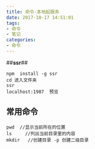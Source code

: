 ```yaml
---
title: 命令-本地起服务
date: 2017-10-17 14:51:01
tags:
- 命令 
- 笔记
categories: 
- 命令 
---
```



##**ssr**##
```
npm  install -g ssr
cd 进入文件夹
ssr
localhost:1987  预览
```

## 常用命令 ##
```
pwd  //显示当前所在的位置
ls     //列出当前目录里的内容
mkdir   //创建目录 -p 创建二级目录
```